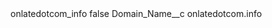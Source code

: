 <?xml version="1.0" encoding="UTF-8"?>
<CustomMetadata xmlns="http://soap.sforce.com/2006/04/metadata" xmlns:xsi="http://www.w3.org/2001/XMLSchema-instance" xmlns:xsd="http://www.w3.org/2001/XMLSchema">
    <label>onlatedotcom_info</label>
    <protected>false</protected>
    <values>
        <field>Domain_Name__c</field>
        <value xsi:type="xsd:string">onlatedotcom.info</value>
    </values>
</CustomMetadata>
